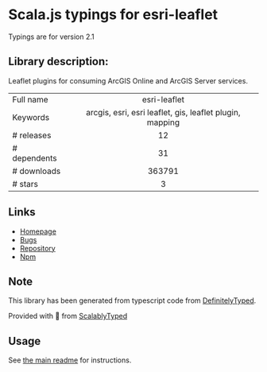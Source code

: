 
# Scala.js typings for esri-leaflet

Typings are for version 2.1

## Library description:
Leaflet plugins for consuming ArcGIS Online and ArcGIS Server services.

|                    |                 |
| ------------------ | :-------------: |
| Full name          | esri-leaflet |
| Keywords           | arcgis, esri, esri leaflet, gis, leaflet plugin, mapping |
| # releases         | 12 |
| # dependents       | 31 |
| # downloads        | 363791 |
| # stars            | 3 |

## Links
- [Homepage](http://esri.github.io/esri-leaflet)
- [Bugs](https://github.com/esri/esri-leaflet/issues)
- [Repository](https://github.com/Esri/esri-leaflet)
- [Npm](https://www.npmjs.com/package/esri-leaflet)
    


## Note
This library has been generated from typescript code from [DefinitelyTyped](https://definitelytyped.org).

Provided with :purple_heart: from [ScalablyTyped](https://github.com/oyvindberg/ScalablyTyped)

## Usage
See [the main readme](../../readme.md) for instructions.


